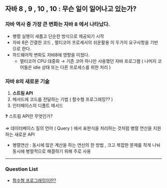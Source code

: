 ## 자바 8 , 9 , 10 , 10 : 무슨 일이 일어나고 있는가?

### 자바 역사 중 가장 큰 변화는 자바 8 에서 나타났다.

- 병렬 실행이 새롭고 단순한 방식으로 제공되기 시작
- 자바 8은 간결한 코드 , 멀티코어 프로세서의 쉬운활용 이 두가지 요구사항을 기반으로 한다.
- 하드웨어적 변화도 자바8에 영향을 미쳤다.
    - 멀티코어 CPU 대중화 → 기존 코어 하나만 사용했던 자바 프로그램 ( 나머지 코어들은 idle 상태 또는 다른 프로세스를 위한 처리 )

### 자바 8의 새로운 기술

1. **스트림 API**
2. 메서드에 코드를 전달하는 기법 ( 함수형 프로그래밍?? )
3. 인터페이스의 디폴트 메서드

❓ 스트림 API란 무엇인가?

⇒ 데이터베이스 질의 언어 ( Query ) 에서 표현식을 처리하는 것처럼 병렬 연산을 지원하는 새로운 API

- 병렬연산 : 동시에 많은 계산을 하는 연산의 한 방법 , 크고 복잡한 문제를 작게 나눠 동시에 병렬적으로 해결하기 위해 주로 사용

---

### Question List

- [함수형 프로그래밍이란?](https://devysk.notion.site/b6c59e2707194cbf91a80c21d778ec73) 
